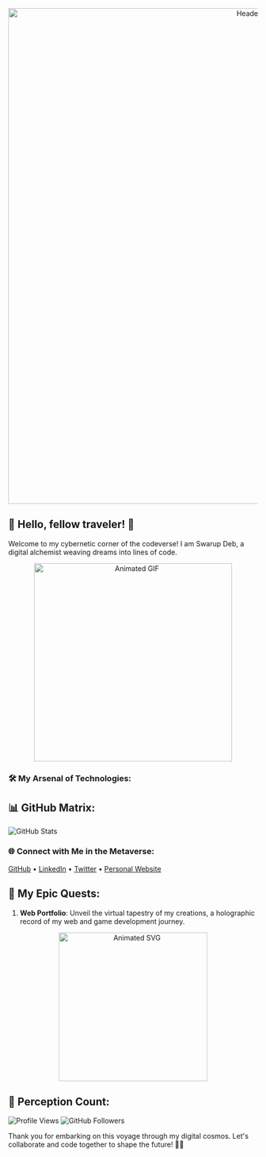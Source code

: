 <!-- Header Section -->
<div align="center">
  <img src="https://your-image-url.com" alt="Header Image" width="1000px">
</div>

<!-- Introduction -->
## 👋 Hello, fellow traveler! 👾

Welcome to my cybernetic corner of the codeverse! I am Swarup Deb, a digital alchemist weaving dreams into lines of code.

<!-- Animated GIF -->
<div align="center">
  <img src="https://your-animated-gif-url.com" alt="Animated GIF" width="400px">
</div>

<!-- Skills -->
### 🛠️ My Arsenal of Technologies:
<!-- Skills List... -->

<!-- GitHub Stats -->
## 📊 GitHub Matrix:

![GitHub Stats](https://github-readme-stats.vercel.app/api?username=swarupdeb&show_icons=true&count_private=true&hide=stars&theme=dark)

<!-- Connect with Me -->
### 🌐 Connect with Me in the Metaverse:

[GitHub](https://github.com/swarupdeb) • [LinkedIn](https://www.linkedin.com/in/swarupdeb) • [Twitter](https://twitter.com/SwarupDeb_) • [Personal Website](https://www.swarupdeb.com)

<!-- Projects -->
## 🚀 My Epic Quests:

1. **Web Portfolio**: Unveil the virtual tapestry of my creations, a holographic record of my web and game development journey.

<!-- More projects... -->

<!-- Animated SVG -->
<div align="center">
  <img src="https://your-animated-svg-url.com" alt="Animated SVG" width="300px">
</div>

<!-- Views and Followers -->
## 🌌 Perception Count:
![Profile Views](https://komarev.com/ghpvc/?username=swarupdeb)
![GitHub Followers](https://img.shields.io/github/followers/swarupdeb?style=social)

Thank you for embarking on this voyage through my digital cosmos. Let's collaborate and code together to shape the future! 🚀🌌
